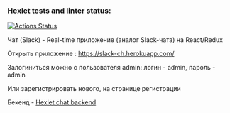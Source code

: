 ### Hexlet tests and linter status:
[![Actions Status](https://github.com/qqqrqq/frontend-project-12/workflows/hexlet-check/badge.svg)](https://github.com/qqqrqq/frontend-project-12/actions)




Чат (Slack) - Real-time приложение (аналог Slack-чата) на React/Redux

Открыть приложение : https://slack-ch.herokuapp.com/

Залогиниться можно с пользователя admin:  логин - admin, пароль -admin

Или зарегистрировать нового, на странице регистрации

Бекенд - [Hexlet chat backend](https://github.com/hexlet-components/project-js-chat-backend)